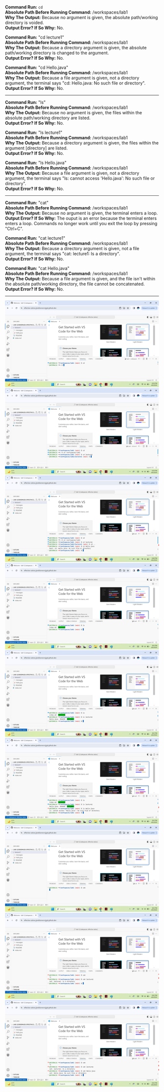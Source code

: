 **Command Run:** `cd`
<br>**Absolute Path Before Running Command:** /workspaces/lab1
<br>**Why The Output:** Because no argument is given, the absolute path/working directory is voided.
<br>**Output Error? If So Why:** No.

**Command Run:** "cd lecture1"
<br>**Absolute Path Before Running Command:** /workspaces/lab1
<br>**Why The Output:** Because a directory argument is given, the absolute path/working directory is changed to the argument.
<br>**Output Error? If So Why:** No.

**Command Run:** "cd Hello.java"
<br>**Absolute Path Before Running Command:** /workspaces/lab1
<br>**Why The Output:** Because a file argument is given, not a directory argument, the terminal says "cd: Hello.java: No such file or directory".
<br>**Output Error? If So Why:** No.

----------------------------------------------------------------------------------------------------------------------------------------------------------------------------
**Command Run:** "ls"
<br>**Absolute Path Before Running Command:** /workspaces/lab1
<br>**Why The Output:** Because no argument is given, the files within the absolute path/working directory are listed.
<br>**Output Error? If So Why:** No.

**Command Run:** "ls lecture1"
<br>**Absolute Path Before Running Command:** /workspaces/lab1
<br>**Why The Output:** Because a directory argument is given, the files within the argument [directory] are listed.
<br>**Output Error? If So Why:** No.

**Command Run:** "ls Hello.java"
<br>**Absolute Path Before Running Command:** /workspaces/lab1
<br>**Why The Output:** Because a file argument is given, not a directory argument, the terminal says "ls: cannot access 'Hello.java': No such file or directory".
<br>**Output Error? If So Why:** No.

----------------------------------------------------------------------------------------------------------------------------------------------------------------------------
**Command Run:** "cat"
<br>**Absolute Path Before Running Command:** /workspaces/lab1
<br>**Why The Output:** Because no argument is given, the terminal enters a loop.
<br>**Output Error? If So Why:** The ouput is an error because the terminal enters enters a loop. Commands no longer work until you exit the loop by pressing "Ctrl+C".

**Command Run:** "cat lecture1"
<br>**Absolute Path Before Running Command:** /workspaces/lab1
<br>**Why The Output:** Because a directory argument is given, not a file argument, the terminal says "cat: lecture1: Is a directory".
<br>**Output Error? If So Why:** No.

**Command Run:** "cat Hello.java"
<br>**Absolute Path Before Running Command:** /workspaces/lab1
<br>**Why The Output:** Because a file argument is given, and the file isn't within the absolute path/working directory, the file cannot be concatenated.
<br>**Output Error? If So Why:** No.

----------------------------------------------------------------------------------------------------------------------------------------------------------------------------
![Image](cd1.png)
![Image](cd2.png)
![Image](cd3.png)
![Image](ls1.png)
![Image](ls2.png)
![Image](ls3.png)
![Image](cat1.png)
![Image](cat2.png)
![Image](cat3.png)

